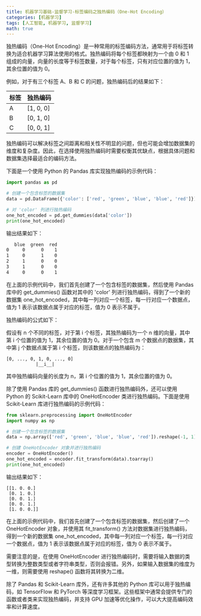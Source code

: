 ```yaml
---
title: 机器学习基础-监督学习-标签编码之独热编码（One-Hot Encoding）
categories: [机器学习]
tags: [人工智能, 机器学习, 监督学习]
math: true
---
```


独热编码（One-Hot Encoding）是一种常用的标签编码方法，通常用于将标签转换为适合机器学习算法使用的格式。独热编码将每个标签都映射为一个由 0 和 1 组成的向量，向量的长度等于标签数量，对于每个标签，只有对应位置的值为 1，其余位置的值为 0。

例如，对于有三个标签 A、B 和 C 的问题，独热编码后的结果如下：

| 标签 | 独热编码  |
| ---- | --------- |
| A    | [1, 0, 0] |
| B    | [0, 1, 0] |
| C    | [0, 0, 1] |

独热编码可以解决标签之间距离和相关性不明显的问题，但也可能会增加数据集的维度和复杂度。因此，在选择使用独热编码时需要权衡其优缺点，根据具体问题和数据集选择最适合的编码方法。

下面是一个使用 Python 的 Pandas 库实现独热编码的示例代码：

```python
import pandas as pd

# 创建一个包含标签的数据集
data = pd.DataFrame({'color': ['red', 'green', 'blue', 'blue', 'red']})

# 对 'color' 列进行独热编码
one_hot_encoded = pd.get_dummies(data['color'])
print(one_hot_encoded)
```

输出结果如下：

```css
   blue  green  red
0     0      0    1
1     0      1    0
2     1      0    0
3     1      0    0
4     0      0    1
```

在上面的示例代码中，我们首先创建了一个包含标签的数据集，然后使用 Pandas 库中的 get_dummies() 函数对其中的 'color' 列进行独热编码，得到了一个新的数据集 one_hot_encoded，其中每一列对应一个标签，每一行对应一个数据点，值为 1 表示该数据点属于对应的标签，值为 0 表示不属于。

独热编码的公式如下：

假设有 n 个不同的标签，对于第 i 个标签，其独热编码为一个 n 维的向量，其中第 i 个位置的值为 1，其余位置的值为 0。对于一个包含 m 个数据点的数据集，其中第 j 个数据点属于第 i 个标签，则该数据点的独热编码为：

```
[0, ..., 0, 1, 0, ..., 0]
           |__i__|
```

其中独热编码向量的长度为 n，第 i 个位置的值为 1，其余位置的值为 0。

除了使用 Pandas 库的 get_dummies() 函数进行独热编码外，还可以使用 Python 的 Scikit-Learn 库中的 OneHotEncoder 类进行独热编码。下面是使用 Scikit-Learn 库进行独热编码的示例代码：

```python
from sklearn.preprocessing import OneHotEncoder
import numpy as np

# 创建一个包含标签的数据集
data = np.array(['red', 'green', 'blue', 'blue', 'red']).reshape(-1, 1)

# 创建 OneHotEncoder 对象并进行独热编码
encoder = OneHotEncoder()
one_hot_encoded = encoder.fit_transform(data).toarray()
print(one_hot_encoded)
```

输出结果如下：

```
[[1. 0. 0.]
 [0. 1. 0.]
 [0. 0. 1.]
 [0. 0. 1.]
 [1. 0. 0.]]
```

在上面的示例代码中，我们首先创建了一个包含标签的数据集，然后创建了一个 OneHotEncoder 对象，并使用其 fit_transform() 方法对数据集进行独热编码，得到一个新的数据集 one_hot_encoded，其中每一列对应一个标签，每一行对应一个数据点，值为 1 表示该数据点属于对应的标签，值为 0 表示不属于。

需要注意的是，在使用 OneHotEncoder 进行独热编码时，需要将输入数据的类型转换为整数类型或者字符串类型，否则会报错。另外，如果输入数据集的维度为一维，则需要使用 reshape() 函数将其转换为二维。

除了 Pandas 和 Scikit-Learn 库外，还有许多其他的 Python 库可以用于独热编码，如 TensorFlow 和 PyTorch 等深度学习框架。这些框架中通常会提供专门的函数或者类来实现独热编码，并支持 GPU 加速等优化操作，可以大大提高编码效率和计算速度。
